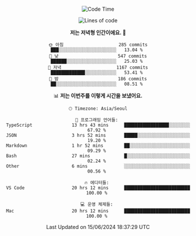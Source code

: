 <div align='center'>
 
<!--START_SECTION:waka-->
![Code Time](http://img.shields.io/badge/Code%20Time-3%2C585%20hrs%2019%20mins-blue)

![Lines of code](https://img.shields.io/badge/%EC%A0%80%EB%8A%94%20%EC%97%AC%ED%83%9C%EA%B9%8C%EC%A7%80%20-1.5%20million%20%EC%A4%84%EC%9D%98%20%EC%BD%94%EB%93%9C%EB%A5%BC%20%EC%9E%91%EC%84%B1%ED%96%88%EC%96%B4%EC%9A%94.-blue)

**저는 저녁형 인간이에요. 🦉** 

```text
🌞 아침                     285 commits         ███░░░░░░░░░░░░░░░░░░░░░░   13.04 % 
🌆 낮　                     547 commits         ██████░░░░░░░░░░░░░░░░░░░   25.03 % 
🌃 저녁                     1167 commits        █████████████░░░░░░░░░░░░   53.41 % 
🌙 밤　                     186 commits         ██░░░░░░░░░░░░░░░░░░░░░░░   08.51 % 
```


📊 **저는 이번주를 이렇게 시간을 보냈어요.** 

```text
🕑︎ Timezone: Asia/Seoul

💬 프로그래밍 언어들: 
TypeScript               13 hrs 43 mins      █████████████████░░░░░░░░   67.92 % 
JSON                     3 hrs 52 mins       █████░░░░░░░░░░░░░░░░░░░░   19.20 % 
Markdown                 1 hr 52 mins        ██░░░░░░░░░░░░░░░░░░░░░░░   09.29 % 
Bash                     27 mins             █░░░░░░░░░░░░░░░░░░░░░░░░   02.24 % 
Other                    6 mins              ░░░░░░░░░░░░░░░░░░░░░░░░░   00.56 % 

🔥 에디터들: 
VS Code                  20 hrs 12 mins      █████████████████████████   100.00 % 

💻 운영 체제들: 
Mac                      20 hrs 12 mins      █████████████████████████   100.00 % 
```


 Last Updated on 15/06/2024 18:37:29 UTC
<!--END_SECTION:waka-->
 </div>
<!---
Emewjin/Emewjin is a ✨ special ✨ repository because its `README.md` (this file) appears on your GitHub profile.
You can click the Preview link to take a look at your changes.
--->
